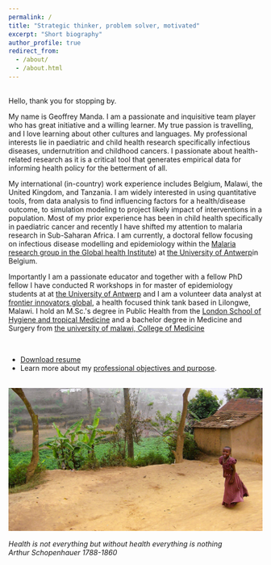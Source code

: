 ```yaml
---
permalink: /
title: "Strategic thinker, problem solver, motivated"
excerpt: "Short biography"
author_profile: true
redirect_from: 
  - /about/
  - /about.html
---
```


<br/>
Hello, thank you for stopping by. 
<br/>

My name is Geoffrey Manda. I am a passionate and inquisitive team player who has great initiative and a willing learner. My true passion is travelling, and I love learning about other cultures and languages. My professional interests lie in paediatric and child health research specifically infectious diseases, undernutrition and childhood cancers. I passionate about health-related research as it is a critical tool that generates empirical data for informing health policy for the betterment of all. 

My international (in-country) work experience includes Belgium, Malawi, the United Kingdom, and Tanzania. I am widely interested in using quantitative tools, from data analysis to find influencing factors for a health/disease outcome, to simulation modeling to project likely impact of interventions in a population. Most of my prior experience has been in child health specifically in paediatric cancer and recently I have shifted my attention to malaria research in Sub-Saharan Africa. I am currently, a doctoral fellow focusing on infectious disease modelling and epidemiology within the [Malaria research group in the Global health Institute](https://www.uantwerpen.be/en/research-groups/global-health-institute/)) at [the University of Antwerp](https://www.uantwerpen.be/en/)in Belgium.

Importantly I am a passionate educator and together with a fellow PhD fellow I have conducted R workshops in for master of epidemiology students at at [the University of Antwerp](https://www.uantwerpen.be/en/) and I am a volunteer data analyst at [frontier innovators global](https://www.frontier-innovators-global.github.io), a health focused think tank based in Lilongwe, Malawi. I hold an M.Sc.'s degree in Public Health from the [London School of Hygiene and tropical Medicine](https://www.lshtm.ac.uk) and a bachelor degree in Medicine and Surgery from [the university of malawi, College of Medicine](https://www.kuhes.ac.mw)
 
<br/>

- <a href="/resume_GeoffreyManda.docx" download>Download resume</a> 
- Learn more about my [professional objectives and purpose](https://geoffreymanda.github.io/collaboration/). 
<br/>
  
<img src='/images/100_0324_edited_wide_resized.JPG'>

<i>Health is not everything but without health everything is nothing</i><br>
<i>Arthur Schopenhauer 1788-1860</i>


